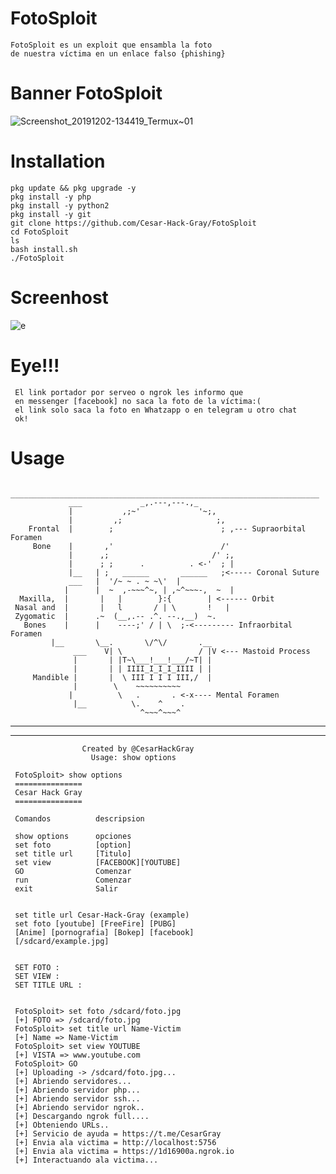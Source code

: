 # FotoSploit
    FotoSploit es un exploit que ensambla la foto
    de nuestra víctima en un enlace falso {phishing}
# Banner FotoSploit 
![Screenshot_20191202-134419_Termux~01](https://user-images.githubusercontent.com/46208706/69989850-269e8280-150a-11ea-8ebc-7a585e17ade4.jpg)
# Installation 
    pkg update && pkg upgrade -y
    pkg install -y php
    pkg install -y python2
    pkg install -y git
    git clone https://github.com/Cesar-Hack-Gray/FotoSploit 
    cd FotoSploit
    ls
    bash install.sh 
    ./FotoSploit 
    
# Screenhost
![e](https://user-images.githubusercontent.com/46208706/69989984-70876880-150a-11ea-96ef-efe7a91f54f0.jpg)
# Eye!!!
     El link portador por serveo o ngrok les informo que
     en messenger [facebook] no saca la foto de la víctima:(
     el link solo saca la foto en Whatzapp o en telegram u otro chat
     ok!
# Usage
    
      _____________________________________________________________________
                 ___             _,.---,---.,_
                 |           ,;~'             '~;,
                 |         ,;                     ;,
        Frontal  |        ;                        ; ,--- Supraorbital Foramen
         Bone    |       ,'                        /'
                 |      ,;                       /' ;,
                 |      ; ;      .          . <-'  ; |
                 |__   | ;   ______       ______   ;<----- Coronal Suture
                 ___   |  '/~ ~ . ~ ~\'  |
                |      |  ~  ,-~~~^~, | ,~^~~~-,  ~  |
      Maxilla,  |       |   |        }:{        | <------ Orbit
     Nasal and  |       |   l       / | \       !   |
     Zygomatic  |      .~  (__,.-- .^. --.,__)  ~.
       Bones    |      |    ----;' / | \  ;-<--------- Infraorbital Foramen
             |__       \__.       \/^\/       .__
                  ___    V| \                 / |V <--- Mastoid Process
                  |       | |T~\___!___!___/~T| |
                  |       | | IIII_I_I_I_IIII | |
         Mandible |       |  \ III I I I III,/  |
                  |        \    ~~~~~~~~~~
                 |          \   .       . <-x---- Mental Foramen
                  |__          \.    ^    .
                                 ^~~~^~~~^
  _________________________________________________________________
            
            
            
            
            
           
            
            
           
           
 


  
                        
           
 
   
                          
  _________________________________________________________________
                    Created by @CesarHackGray
                      Usage: show options

     FotoSploit> show options
     ===============
     Cesar Hack Gray
     ===============
     
     Comandos          descripsion
     
     show options      opciones
     set foto          [option]
     set title url     [Titulo]
     set view          [FACEBOOK][YOUTUBE]
     GO                Comenzar
     run               Comenzar
     exit              Salir
     
     
     set title url Cesar-Hack-Gray (example)
     set foto [youtube] [FreeFire] [PUBG]
     [Anime] [pornografia] [Bokep] [facebook]
     [/sdcard/example.jpg]
     
     
     SET FOTO :
     SET VIEW :
     SET TITLE URL :
     
     
     FotoSploit> set foto /sdcard/foto.jpg
     [+] FOTO => /sdcard/foto.jpg
     FotoSploit> set title url Name-Victim
     [+] Name => Name-Victim
     FotoSploit> set view YOUTUBE
     [+] VISTA => www.youtube.com
     FotoSploit> GO
     [+] Uploading -> /sdcard/foto.jpg...
     [+] Abriendo servidores...
     [+] Abriendo servidor php...
     [+] Abriendo servidor ssh...
     [+] Abriendo servidor ngrok..
     [+] Descargando ngrok full....
     [+] Obteniendo URLs..
     [+] Servicio de ayuda = https://t.me/CesarGray
     [+] Envia ala victima = http://localhost:5756
     [+] Envia ala victima = https://1d16900a.ngrok.io
     [+] Interactuando ala victima...


  
           
              
              
              
     
 
              
                      
  
 
 

   

   
   
   
   
   
   

   







